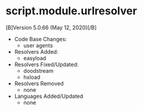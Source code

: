 # script.module.urlresolver
[B]Version 5.0.66 (May 12, 2020)[/B]
- Code Base Changes:
    - user agents
- Resolvers Added:
    - easyload
- Resolvers Fixed/Updated:
    - doodstream
    - hxload
- Resolvers Removed
    - none
- Languages Added/Updated
    - none
